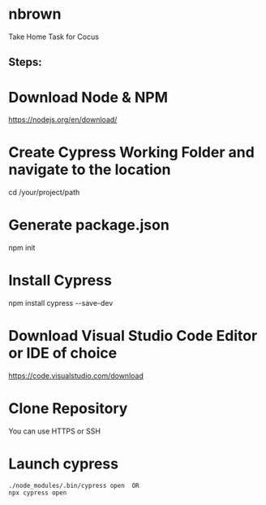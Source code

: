 # nbrown

Take Home Task for Cocus

## Steps:

# Download Node & NPM

https://nodejs.org/en/download/

# Create Cypress Working Folder and navigate to the location

cd /your/project/path

# Generate package.json

npm init

# Install Cypress

npm install cypress --save-dev

# Download Visual Studio Code Editor or IDE of choice

https://code.visualstudio.com/download

# Clone Repository

You can use HTTPS or SSH

# Launch cypress

    ./node_modules/.bin/cypress open  OR
    npx cypress open
